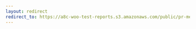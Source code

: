 ```yaml
---
layout: redirect
redirect_to: https://a8c-woo-test-reports.s3.amazonaws.com/public/pr-merge/44881/api/index.html
---
```

